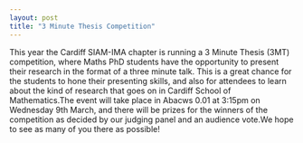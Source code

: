 ```yaml
---
layout: post
title: "3 Minute Thesis Competition"
---
```


This year the Cardiff SIAM-IMA chapter is running a 3 Minute Thesis (3MT) competition, where Maths PhD students have the opportunity to present their research in the format of a three minute talk. This is a great chance for the students to hone their presenting skills, and also for attendees to learn about the kind of research that goes on in Cardiff School of Mathematics.The event will take place in Abacws 0.01 at 3:15pm on Wednesday 9th March, and there will be prizes for the winners of the competition as decided by our judging panel and an audience vote.We hope to see as many of you there as possible!
